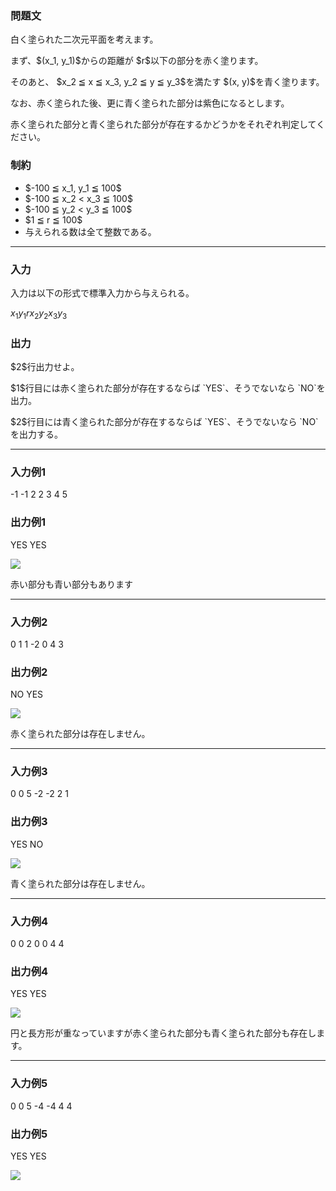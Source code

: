 
<div>

<div>

<div>

<section>

### **問題文**

<p>
白く塗られた二次元平面を考えます。
</p>

<p>
まず、$(x_1, y_1)$からの距離が $r$以下の部分を赤く塗ります。
</p>

<p>
そのあと、 $x_2 ≦ x ≦ x_3, y_2 ≦ y ≦ y_3$を満たす $(x, y)$を青く塗ります。
</p>

<p>
なお、赤く塗られた後、更に青く塗られた部分は紫色になるとします。
</p>

<p>
赤く塗られた部分と青く塗られた部分が存在するかどうかをそれぞれ判定してください。
</p>

</section>

</div>

<div>

<section>

### **制約**

<ul>

<li>
$-100 ≦ x_1, y_1 ≦ 100$
</li>

<li>
$-100 ≦ x_2 < x_3 ≦ 100$
</li>

<li>
$-100 ≦ y_2 < y_3 ≦ 100$
</li>

<li>
$1 ≦ r ≦ 100$
</li>

<li>
与えられる数は全て整数である。
</li>

</ul>

</section>

</div>

---

<div>

<div>

<section>

### **入力**

<p>
入力は以下の形式で標準入力から与えられる。
</p>

<div>

$x_1$$y_1$$r$$x_2$$y_2$$x_3$$y_3$
</div>

</section>

</div>

<div>

<section>

### **出力**

<p>
$2$行出力せよ。
</p>

<p>
$1$行目には赤く塗られた部分が存在するならば `YES`、そうでないなら `NO`を出力。
</p>

<p>
$2$行目には青く塗られた部分が存在するならば `YES`、そうでないなら `NO`を出力する。
</p>

</section>

</div>

</div>

---

<div>

<section>

### **入力例1**

<div>

-1 -1 2
2 3 4 5

</div>

</section>

</div>

<div>

<section>

### **出力例1**

<div>

YES
YES

</div>

<p>

<img src="https://arc051.contest.atcoder.jp/img/arc/051/tonarinokyakuhayokukakikuukyakuda/axis1.png">

</img>

</p>

<p>
赤い部分も青い部分もあります
</p>

</section>

</div>

---

<div>

<section>

### **入力例2**

<div>

0 1 1
-2 0 4 3

</div>

</section>

</div>

<div>

<section>

### **出力例2**

<div>

NO
YES

</div>

<p>

<img src="https://arc051.contest.atcoder.jp/img/arc/051/tonarinokyakuhayokukakikuukyakuda/axis2.png">

</img>

</p>

<p>
赤く塗られた部分は存在しません。
</p>

</section>

</div>

---

<div>

<section>

### **入力例3**

<div>

0 0 5
-2 -2 2 1

</div>

</section>

</div>

<div>

<section>

### **出力例3**

<div>

YES
NO

</div>

<p>

<img src="https://arc051.contest.atcoder.jp/img/arc/051/tonarinokyakuhayokukakikuukyakuda/axis3.png">

</img>

</p>

<p>
青く塗られた部分は存在しません。
</p>

</section>

</div>

---

<div>

<section>

### **入力例4**

<div>

0 0 2
0 0 4 4

</div>

</section>

</div>

<div>

<section>

### **出力例4**

<div>

YES
YES

</div>

<p>

<img src="https://arc051.contest.atcoder.jp/img/arc/051/tonarinokyakuhayokukakikuukyakuda/axis4.png">

</img>

</p>

<p>
円と長方形が重なっていますが赤く塗られた部分も青く塗られた部分も存在します。
</p>

</section>

</div>

---

<div>

<section>

### **入力例5**

<div>

0 0 5
-4 -4 4 4

</div>

</section>

</div>

<div>

<section>

### **出力例5**

<div>

YES
YES

</div>

<p>

<img src="https://arc051.contest.atcoder.jp/img/arc/051/tonarinokyakuhayokukakikuukyakuda/axis5.png">

</img>

</p>

</section>

</div>

</div>

</div>
